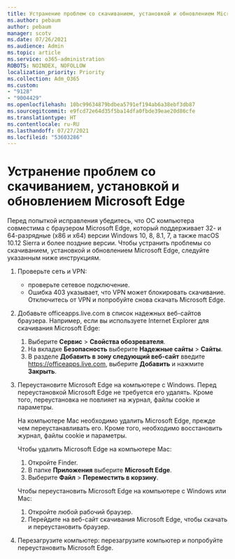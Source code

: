 ```yaml
---
title: Устранение проблем со скачиванием, установкой и обновлением Microsoft Edge
ms.author: pebaum
author: pebaum
manager: scotv
ms.date: 07/26/2021
ms.audience: Admin
ms.topic: article
ms.service: o365-administration
ROBOTS: NOINDEX, NOFOLLOW
localization_priority: Priority
ms.collection: Adm_O365
ms.custom:
- "9128"
- "9004429"
ms.openlocfilehash: 10bc99634879bdbea5791ef194ab6a38ebf3db87
ms.sourcegitcommit: e9fcd72e64d35f5ba14dfa0fbde39eae20d86cfe
ms.translationtype: HT
ms.contentlocale: ru-RU
ms.lasthandoff: 07/27/2021
ms.locfileid: "53603286"
---
```

# <a name="fix-problems-with-the-download-installation-and-update-of-microsoft-edge"></a>Устранение проблем со скачиванием, установкой и обновлением Microsoft Edge

Перед попыткой исправления убедитесь, что ОС компьютера совместима с браузером Microsoft Edge, который поддерживает 32- и 64-разрядные (x86 и x64) версии Windows 10, 8, 8.1, 7, а также macOS 10.12 Sierra и более поздние версии. Чтобы устранить проблемы со скачиванием, установкой и обновлением Microsoft Edge, следуйте указанным ниже инструкциям.

1. Проверьте сеть и VPN:
    - проверьте сетевое подключение.
    - Ошибка 403 указывает, что VPN может блокировать скачивание. Отключитесь от VPN и попробуйте снова скачать Microsoft Edge.
1. Добавьте officeapps.live.com в список надежных веб-сайтов браузера.
    Например, если вы используете Internet Explorer для скачивания Microsoft Edge:
    1. Выберите **Сервис** > **Свойства обозревателя**.
    2. На вкладке **Безопасность** выберите **Надежные сайты** > **Сайты**.
    3. В разделе **Добавить в зону следующий веб-сайт** введите <https://officeapps.live.com>, выберите **Добавить** и нажмите **Закрыть**.
1. Переустановите Microsoft Edge на компьютере с Windows. Перед переустановкой Microsoft Edge не требуется его удалять. Кроме того, переустановка не повлияет на журнал, файлы cookie и параметры.

    На компьютере Mac необходимо удалить Microsoft Edge, прежде чем переустанавливать его. Кроме того, необходимо восстановить журнал, файлы cookie и параметры.

    Чтобы удалить Microsoft Edge на компьютере Mac:
    1. Откройте Finder.
    2. В папке **Приложения** выберите **Microsoft Edge**.
    3. Выберите **Файл** > **Переместить в корзину**.

    Чтобы переустановить Microsoft Edge на компьютере с Windows или Mac:
    1. Откройте любой рабочий браузер.
    2. Перейдите на веб-сайт скачивания Microsoft Edge, чтобы скачать и переустановить браузер.
1. Перезагрузите компьютер: перезагрузите компьютер и попробуйте переустановить Microsoft Edge.

